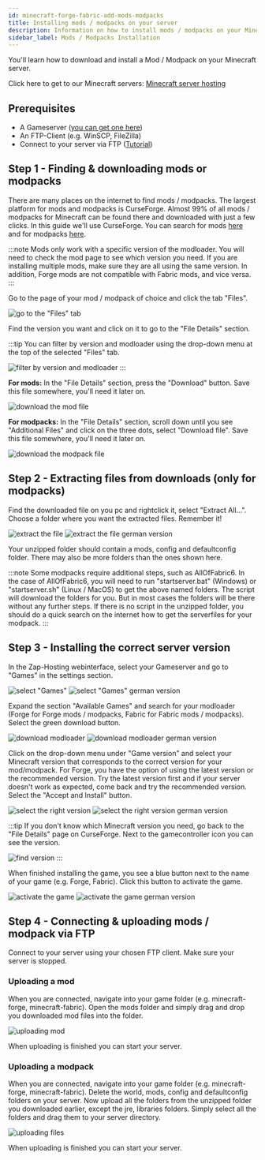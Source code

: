 ```yaml
---
id: minecraft-forge-fabric-add-mods-modpacks
title: Installing mods / modpacks on your server
description: Information on how to install mods / modpacks on your Minecraft Forge server from ZAP-Hosting.com - ZAP-Hosting.com documentation
sidebar_label: Mods / Modpacks Installation
---
```


You'll learn how to download and install a Mod / Modpack on your Minecraft server.

Click here to get to our Minecraft servers: [Minecraft server hosting](https://zap-hosting.com/en/minecraft-server-hosting/)


## Prerequisites

- A Gameserver ([you can get one here](https://zap-hosting.com/en/gameserver-hosting/))
- An FTP-Client (e.g. WinSCP, FileZilla)
- Connect to your server via FTP ([Tutorial](https://zap-hosting.com/guides/docs/gameserver-ftpaccess))

## Step 1 - Finding & downloading mods or modpacks

There are many places on the internet to find mods / modpacks. The largest platform for mods and modpacks is CurseForge. Almost 99% of all mods / modpacks for Minecraft can be found there and downloaded with just a few clicks. In this guide we'll use CurseForge. You can search for mods [here](https://www.curseforge.com/minecraft/mc-mods) and for modpacks [here](https://curseforge.com/minecraft/modpacks).

:::note
Mods only work with a specific version of the modloader. You will need to check the mod page to see which version you need. If you are installing multiple mods, make sure they are all using the same version. In addition, Forge mods are not compatible with Fabric mods, and vice versa.
:::

Go to the page of your mod / modpack of choice and click the tab "Files".

![go to the "Files" tab](https://i.imgur.com/zcTpHW3.png)

Find the version you want and click on it to go to the "File Details" section.

:::tip
You can filter by version and modloader using the drop-down menu at the top of the selected "Files" tab.

![filter by version and modloader](https://i.imgur.com/QfTDr9B.png)
:::

**For mods:** In the "File Details" section, press the "Download" button. Save this file somewhere, you'll need it later on.

![download the mod file](https://i.imgur.com/9uRWWUK.png)

**For modpacks:** In the "File Details" section, scroll down until you see "Additional Files" and click on the three dots, select "Download file". Save this file somewhere, you'll need it later on.

![download the modpack file](https://i.imgur.com/nrG8oMp.png)


## Step 2 - Extracting files from downloads (only for modpacks)

Find the downloaded file on you pc and rightclick it, select "Extract All...". Choose a folder where you want the extracted files. Remember it!

![extract the file](https://i.imgur.com/Luso6Cr.png) ![extract the file german version](https://i.imgur.com/R3BZDg4.png)

Your unzipped folder should contain a mods, config and defaultconfig folder. There may also be more folders than the ones shown here. 

:::note
Some modpacks require additional steps, such as AllOfFabric6. In the case of AllOfFabric6, you will need to run "startserver.bat" (Windows) or "startserver.sh" (Linux / MacOS) to get the above named folders. The script will download the folders for you. But in most cases the folders will be there without any further steps. If there is no script in the unzipped folder, you should do a quick search on the internet how to get the serverfiles for your modpack.
:::


## Step 3 - Installing the correct server version

In the Zap-Hosting webinterface, select your Gameserver and go to "Games" in the settings section.

![select "Games"](https://i.imgur.com/ScjxJ1j.png) ![select "Games" german version](https://i.imgur.com/fU9CavE.png)

Expand the section "Available Games" and search for your modloader (Forge for Forge mods / modpacks, Fabric for Fabric mods / modpacks). Select the green download button.

![download modloader](https://i.imgur.com/DxTkPgG.png) ![download modloader german version](https://i.imgur.com/3WFXozc.png)

Click on the drop-down menu under "Game version" and select your Minecraft version that corresponds to the correct version for your mod/modpack. For Forge, you have the option of using the latest version or the recommended version. Try the latest version first and if your server doesn't work as expected, come back and try the recommended version. Select the "Accept and Install" button.

![select the right version](https://i.imgur.com/pOlLXL2.png) ![select the right version german version](https://i.imgur.com/VBVMiIy.png)

:::tip
If you don't know which Minecraft version you need, go back to the "File Details" page on CurseForge. Next to the gamecontroller icon you can see the version.

![find version](https://i.imgur.com/yt1PaO5.png)
:::

When finished installing the game, you see a blue button next to the name of your game (e.g. Forge, Fabric). Click this button to activate the game.

![activate the game](https://i.imgur.com/0f0Ygok.png) ![activate the game german version](https://i.imgur.com/gGqQpJG.png)


## Step 4 - Connecting & uploading mods / modpack via FTP

Connect to your server using your chosen FTP client. Make sure your server is stopped.

### Uploading a mod

When you are connected, navigate into your game folder (e.g. minecraft-forge, minecraft-fabric). Open the mods folder and simply drag and drop you downloaded mod files into the folder.

![uploading mod](https://i.imgur.com/OjcGP41.png)

When uploading is finished you can start your server.

### Uploading a modpack

When you are connected, navigate into your game folder (e.g. minecraft-forge, minecraft-fabric). Delete the world, mods, config and defaultconfig folders on your server. Now upload all the folders from the unzipped folder you downloaded earlier, except the jre, libraries folders. Simply select all the folders and drag them to your server directory.

![uploading files](https://i.imgur.com/K3yWtoY.png)

When uploading is finished you can start your server.
